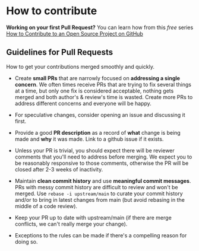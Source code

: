 <!--
SPDX-FileCopyrightText: 2022-2023 The go-mail Authors

SPDX-License-Identifier: MIT
-->

# How to contribute

**Working on your first Pull Request?** You can learn how from this *free* series [How to Contribute to an Open Source Project on GitHub](https://egghead.io/courses/how-to-contribute-to-an-open-source-project-on-github)

## Guidelines for Pull Requests

How to get your contributions merged smoothly and quickly.

* Create **small PRs** that are narrowly focused on **addressing a single concern**. We often times receive PRs that are trying to fix several things at a time, but only one fix is considered acceptable, nothing gets merged and both author's & review's time is wasted. Create more PRs to address different concerns and everyone will be happy.

* For speculative changes, consider opening an issue and discussing it first.

* Provide a good **PR description** as a record of **what** change is being made and **why** it was made. Link to a github issue if it exists.

* Unless your PR is trivial, you should expect there will be reviewer comments that you'll need to address before merging. We expect you to be reasonably responsive to those comments, otherwise the PR will be closed after 2-3 weeks of inactivity.

* Maintain **clean commit history** and use **meaningful commit messages**. PRs with messy commit history are difficult to review and won't be merged. Use `rebase -i upstream/main` to curate your commit history and/or to bring in latest changes from main (but avoid rebasing in the middle of a code review).

* Keep your PR up to date with upstream/main (if there are merge conflicts, we can't really merge your change).

* Exceptions to the rules can be made if there's a compelling reason for doing so.
